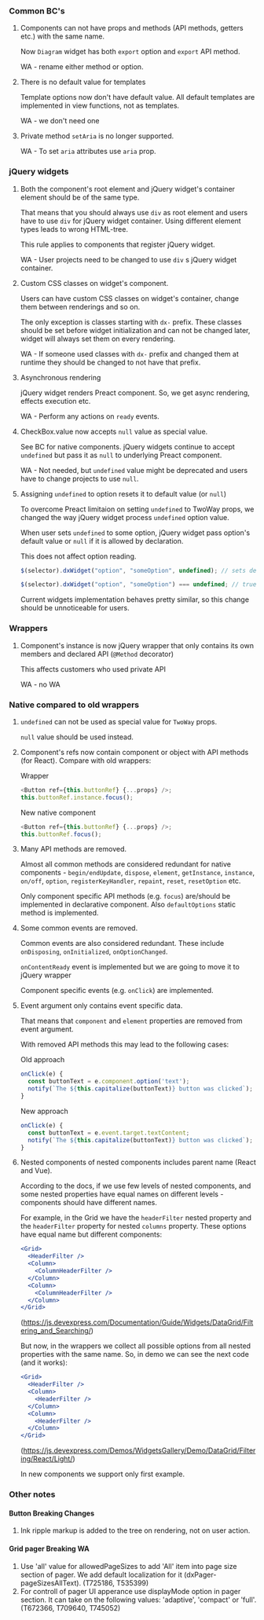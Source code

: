 ### Common BC's

1. Components can not have props and methods (API methods, getters etc.) with the same name.

   Now `Diagram` widget has both `export` option and `export` API method.

   WA - rename either method or option.

1. There is no default value for templates

   Template options now don't have default value. All default templates are implemented in view functions, not as templates.

   WA - we don't need one

1. Private method `setAria` is no longer supported.

   WA - To set `aria` attributes use `aria` prop.

### jQuery widgets

1. Both the component's root element and jQuery widget's container element should be of the same type.

   That means that you should always use `div` as root element and users have to use `div` for jQuery widget container. Using different element types leads to wrong HTML-tree.

   This rule applies to components that register jQuery widget.

   WA - User projects need to be changed to use `div` s jQuery widget container.

1. Custom CSS classes on widget's component.

   Users can have custom CSS classes on widget's container, change them between renderings and so on.

   The only exception is classes starting with `dx-` prefix. These classes should be set before widget initialization and can not be changed later, widget will always set them on every rendering.

   WA - If someone used classes with `dx-` prefix and changed them at runtime they should be changed to not have that prefix.

1. Asynchronous rendering

   jQuery widget renders Preact component. So, we get async rendering, effects execution etc.

   WA - Perform any actions on `ready` events.

1. CheckBox.value now accepts `null` value as special value.

   See BC for native components. jQuery widgets continue to accept `undefined` but pass it as `null` to underlying Preact component.

   WA - Not needed, but `undefined` value might be deprecated and users have to change projects to use `null`.

1. Assigning `undefined` to option resets it to default value (or `null`)

   To overcome Preact limitaion on setting `undefined` to TwoWay props, we changed the way jQuery widget process `undefined` option value.

   When user sets `undefined` to some option, jQuery widget pass option's default value or `null` if it is allowed by declaration.

   This does not affect option reading.

   ```ts
   $(selector).dxWidget("option", "someOption", undefined); // sets default value to someOption, e.g. 15

   $(selector).dxWidget("option", "someOption") === undefined; // true, jQuery widget stores user's values
   ```

   Current widgets implementation behaves pretty similar, so this change should be unnoticeable for users.

### Wrappers

1. Component's instance is now jQuery wrapper that only contains its own members and declared API (`@Method` decorator)

   This affects customers who used private API

   WA - no WA

### Native compared to old wrappers

1. `undefined` can not be used as special value for `TwoWay` props.

   `null` value should be used instead.

1. Component's refs now contain component or object with API methods (for React). Compare with old wrappers:

   Wrapper

   ```typescript
   <Button ref={this.buttonRef} {...props} />;
   this.buttonRef.instance.focus();
   ```

   New native component

   ```typescript
   <Button ref={this.buttonRef} {...props} />;
   this.buttonRef.focus();
   ```

1. Many API methods are removed.

   Almost all common methods are considered redundant for native components - `begin/endUpdate`, `dispose`, `element`, `getInstance`, `instance`, `on/off`, `option`, `registerKeyHandler`, `repaint`, `reset`, `resetOption` etc.

   Only component specific API methods (e.g. `focus`) are/should be implemented in declarative component. Also `defaultOptions` static method is implemented.

1. Some common events are removed.

   Common events are also considered redundant. These include `onDisposing`, `onInitialized`, `onOptionChanged`.

   `onContentReady` event is implemented but we are going to move it to jQuery wrapper

   Component specific events (e.g. `onClick`) are implemented.

1. Event argument only contains event specific data.

   That means that `component` and `element` properties are removed from event argument.

   With removed API methods this may lead to the following cases:

   Old approach

   ```typescript
   onClick(e) {
     const buttonText = e.component.option('text');
     notify(`The ${this.capitalize(buttonText)} button was clicked`);
   }
   ```

   New approach

   ```typescript
   onClick(e) {
     const buttonText = e.event.target.textContent;
     notify(`The ${this.capitalize(buttonText)} button was clicked`);
   }
   ```

1. Nested components of nested components includes parent name (React and Vue).

   According to the docs, if we use few levels of nested components, and some nested properties have equal names on different levels - components should have different names.

   For example, in the Grid we have the `headerFilter` nested property and the `headerFilter` property for nested `columns` property. These options have equal name but different components:

   ```jsx
   <Grid>
     <HeaderFilter />
     <Column>
       <ColumnHeaderFilter />
     </Column>
     <Column>
       <ColumnHeaderFilter />
     </Column>
   </Grid>
   ```

   (https://js.devexpress.com/Documentation/Guide/Widgets/DataGrid/Filtering_and_Searching/)

   But now, in the wrappers we collect all possible options from all nested properties with the same name. So, in demo we can see the next code (and it works):

   ```jsx
   <Grid>
     <HeaderFilter />
     <Column>
       <HeaderFilter />
     </Column>
     <Column>
       <HeaderFilter />
     </Column>
   </Grid>
   ```

   (https://js.devexpress.com/Demos/WidgetsGallery/Demo/DataGrid/Filtering/React/Light/)

   In new components we support only first example.

### Other notes

#### Button Breaking Changes

1. Ink ripple markup is added to the tree on rendering, not on user action.

#### Grid pager Breaking WA

1. Use 'all' value for allowedPageSizes to add 'All' item into page size section of pager. We add default localization for it (dxPager-pageSizesAllText). (T725186, T535399)
2. For controll of pager UI apperance use displayMode option in pager section. It can take on the following values: 'adaptive', 'compact' or 'full'. (T672366, T709640, T745052)
